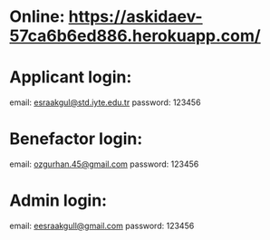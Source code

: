 # Online: https://askidaev-57ca6b6ed886.herokuapp.com/
# Applicant login: 
email: esraakgul@std.iyte.edu.tr
password: 123456

# Benefactor login:
email: ozgurhan.45@gmail.com
password: 123456

# Admin login:
email: eesraakgull@gmail.com
password: 123456
